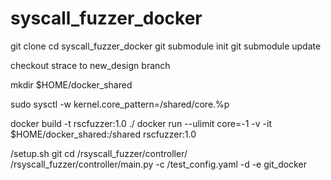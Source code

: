 # syscall_fuzzer_docker

git clone
cd syscall_fuzzer_docker
git submodule init
git submodule update

checkout strace to new_design branch

mkdir $HOME/docker_shared

sudo sysctl -w kernel.core_pattern=/shared/core.%p

docker build -t rscfuzzer:1.0 ./
docker run --ulimit core=-1 -v -it $HOME/docker_shared:/shared rscfuzzer:1.0 

/setup.sh git
cd /rsyscall_fuzzer/controller/
/rsyscall_fuzzer/controller/main.py -c /test_config.yaml -d -e git_docker



